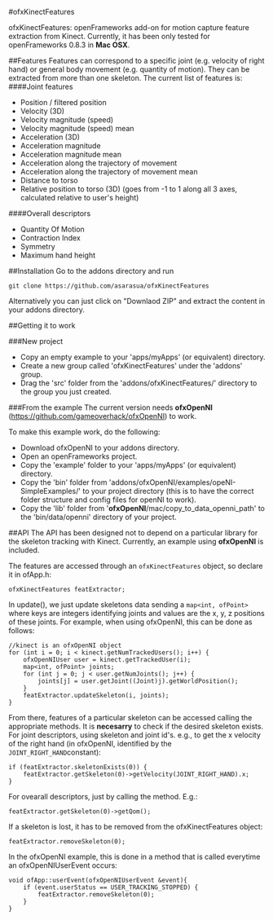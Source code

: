 #ofxKinectFeatures

ofxKinectFeatures: openFrameworks add-on for motion capture feature extraction from Kinect. Currently, it has been only tested for openFrameworks 0.8.3 in **Mac OSX**. 

##Features
Features can correspond to a specific joint (e.g. velocity of right hand) or general body movement (e.g. quantity of motion). They can be extracted from more than one skeleton.
The current list of features is:
####Joint features
* Position / filtered position
* Velocity (3D)
* Velocity magnitude (speed)
* Velocity magnitude (speed) mean
* Acceleration (3D)
* Acceleration magnitude
* Acceleration magnitude mean
* Acceleration along the trajectory of movement
* Acceleration along the trajectory of movement mean
* Distance to torso
* Relative position to torso (3D) (goes from -1 to 1 along all 3 axes, calculated relative to user's height)

####Overall descriptors
* Quantity Of Motion
* Contraction Index
* Symmetry
* Maximum hand height

##Installation
Go to the addons directory and run

```
git clone https://github.com/asarasua/ofxKinectFeatures
```

Alternatively you can just click on "Downlaod ZIP" and extract the content in your addons directory.

##Getting it to work

###New project

- Copy an empty example to your 'apps/myApps' (or equivalent) directory.
- Create a new group called 'ofxKinectFeatures' under the 'addons' group.
- Drag the 'src' folder from the 'addons/ofxKinectFeatures/' directory to the group you just created.

###From the example
The current version needs **ofxOpenNI** (https://github.com/gameoverhack/ofxOpenNI) to work. 

To make this example work, do the following:
- Download ofxOpenNI to your addons directory.
- Open an openFrameworks project.
- Copy the 'example' folder to your 'apps/myApps' (or equivalent) directory.
- Copy the 'bin' folder from 'addons/ofxOpenNI/examples/opeNI-SimpleExamples/' to your project directory (this is to have the correct folder structure and config files for openNI to work).
- Copy the 'lib' folder from '**ofxOpenNI**/mac/copy_to_data_openni_path' to the 'bin/data/openni' directory of your project.

##API
The API has been designed not to depend on a particular library for the skeleton tracking with Kinect. Currently, an example using **ofxOpenNI** is included.

The features are accessed through an `ofxKinectFeatures` object, so declare it in ofApp.h:

    ofxKinectFeatures featExtractor;

In update(), we just update skeletons data sending a `map<int, ofPoint>` where keys are integers identifying joints and values are the x, y, z positions of these joints. For example, when using ofxOpenNI, this can be done as follows:

    //kinect is an ofxOpenNI object
    for (int i = 0; i < kinect.getNumTrackedUsers(); i++) {
        ofxOpenNIUser user = kinect.getTrackedUser(i);
        map<int, ofPoint> joints;
        for (int j = 0; j < user.getNumJoints(); j++) {
            joints[j] = user.getJoint((Joint)j).getWorldPosition();
        }
        featExtractor.updateSkeleton(i, joints);
    }

From there, features of a particular skeleton can be accessed calling the appropriate methods. It is **necesarry** to check if the desired skeleton exists.
For joint descriptors, using skeleton and joint id's. e.g., to get the x velocity of the right hand (in ofxOpenNI, identified by the `JOINT_RIGHT_HAND`constant):

    if (featExtractor.skeletonExists(0)) {
        featExtractor.getSkeleton(0)->getVelocity(JOINT_RIGHT_HAND).x;
    }

For ovearall descriptors, just by calling the method. E.g.:

    featExtractor.getSkeleton(0)->getQom();

If a skeleton is lost, it has to be removed from the ofxKinectFeatures object:

    featExtractor.removeSkeleton(0);

In the ofxOpenNI example, this is done in a method that is called everytime an ofxOpenNIUserEvent occurs:

    void ofApp::userEvent(ofxOpenNIUserEvent &event){
        if (event.userStatus == USER_TRACKING_STOPPED) {
            featExtractor.removeSkeleton(0);
        }
    }

